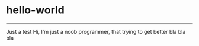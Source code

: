 # hello-world
-----------
Just a test
Hi, I'm just a noob programmer, that trying to get better
bla bla bla
